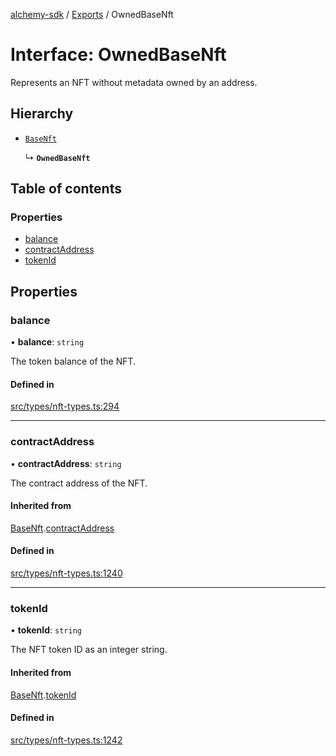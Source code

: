 [alchemy-sdk](../README.md) / [Exports](../modules.md) / OwnedBaseNft

# Interface: OwnedBaseNft

Represents an NFT without metadata owned by an address.

## Hierarchy

- [`BaseNft`](BaseNft.md)

  ↳ **`OwnedBaseNft`**

## Table of contents

### Properties

- [balance](OwnedBaseNft.md#balance)
- [contractAddress](OwnedBaseNft.md#contractaddress)
- [tokenId](OwnedBaseNft.md#tokenid)

## Properties

### balance

• **balance**: `string`

The token balance of the NFT.

#### Defined in

[src/types/nft-types.ts:294](https://github.com/alchemyplatform/alchemy-sdk-js/blob/8c9409f/src/types/nft-types.ts#L294)

___

### contractAddress

• **contractAddress**: `string`

The contract address of the NFT.

#### Inherited from

[BaseNft](BaseNft.md).[contractAddress](BaseNft.md#contractaddress)

#### Defined in

[src/types/nft-types.ts:1240](https://github.com/alchemyplatform/alchemy-sdk-js/blob/8c9409f/src/types/nft-types.ts#L1240)

___

### tokenId

• **tokenId**: `string`

The NFT token ID as an integer string.

#### Inherited from

[BaseNft](BaseNft.md).[tokenId](BaseNft.md#tokenid)

#### Defined in

[src/types/nft-types.ts:1242](https://github.com/alchemyplatform/alchemy-sdk-js/blob/8c9409f/src/types/nft-types.ts#L1242)
